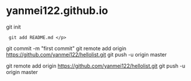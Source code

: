 # yanmei122.github.io
  <p>git init
     
     git add README.md </p>
git commit -m "first commit"
git remote add origin https://github.com/yanmei122/hellolist.git
git push -u origin master

git remote add origin https://github.com/yanmei122/hellolist.git
git push -u origin master
